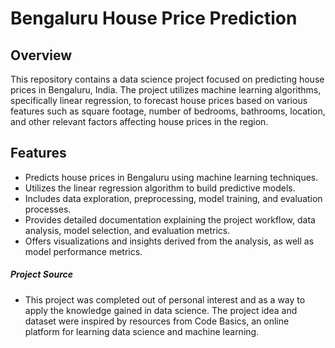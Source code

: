# Bengaluru House Price Prediction

## Overview

This repository contains a data science project focused on predicting house prices in Bengaluru, India. The project utilizes machine learning algorithms, specifically linear regression, to forecast house prices based on various features such as square footage, number of bedrooms, bathrooms, location, and other relevant factors affecting house prices in the region.

## Features

- Predicts house prices in Bengaluru using machine learning techniques.
- Utilizes the linear regression algorithm to build predictive models.
- Includes data exploration, preprocessing, model training, and evaluation processes.
- Provides detailed documentation explaining the project workflow, data analysis, model selection, and evaluation metrics.
- Offers visualizations and insights derived from the analysis, as well as model performance metrics.

##### Project Source

- This project was completed out of personal interest and as a way to apply the knowledge gained in data science. The project idea and dataset were inspired by resources from Code Basics, an online platform for learning data science and machine learning.

